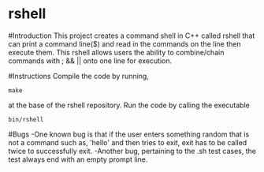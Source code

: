 # rshell

#Introduction
This project creates a command shell in C++ called rshell that can print a command line($) and read in the commands on the line then 
execute them. This rshell allows users the ability to combine/chain commands with ; && || onto one line for execution. 

#Instructions
Compile the code by running,
````
make
````
at the base of the rshell repository. Run the code by calling the executable
````
bin/rshell
````

#Bugs
-One known bug is that if the user enters something random that is not a command such as, 'hello' and then tries to exit, exit has to
be called twice to successfully exit.
-Another bug, pertaining to the .sh test cases, the test always end with an empty prompt line.
